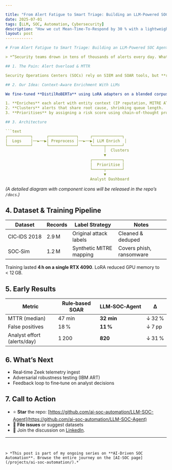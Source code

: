 ```yaml
---

title: "From Alert Fatigue to Smart Triage: Building an LLM-Powered SOC Agent"
date: 2025-07-01
tags: [LLM, SOC, Automation, Cybersecurity]
description: "How we cut Mean‑Time‑To‑Respond by 30 % with a lightweight LLM pipeline."
layout: post
------------

# From Alert Fatigue to Smart Triage: Building an LLM‑Powered SOC Agent

> *“Security teams drown in tens of thousands of alerts every day. What if a lightweight language model could triage them for you in real time?”*

## 1. The Pain: Alert Overload & MTTR

Security Operations Centers (SOCs) rely on SIEM and SOAR tools, but **rule‑based playbooks** often miss context, generating floods of false positives. Analysts spend hours weeding out noise, and **Mean‑Time‑To‑Respond (MTTR)** balloons.

## 2. Our Idea: Context‑Aware Enrichment With LLMs

We fine‑tuned **DistilRoBERTa** using LoRA adapters on a blended corpus of \_CIC‑IDS 2018\_ logs and our synthetic **SOC‑Sim** stream. The agent:

1. **Enriches** each alert with entity context (IP reputation, MITRE ATT\&CK techniques).
2. **Clusters** alerts that share root cause, shrinking queue length.
3. **Prioritises** by assigning a risk score using chain‑of‑thought prompting.

## 3. Architecture

```text
┌──────────┐      ┌────────────┐     ┌─────────────┐
│  Logs    │──►──▶│ Preprocess │──►──▶│ LLM Enrich  │
└──────────┘      └────────────┘     └─────┬───────┘
                                           │  Clusters
                                           ▼
                                     ┌─────────────┐
                                     │  Prioritise │
                                     └─────┬───────┘
                                           ▼
                                     Analyst Dashboard
```

*(A detailed diagram with component icons will be released in the repo’s `/docs`.)*

## 4. Dataset & Training Pipeline

| Dataset      | Records | Label Strategy          | Notes                    |
| ------------ | ------- | ----------------------- | ------------------------ |
| CIC‑IDS 2018 | 2.9 M   | Original attack labels  | Cleaned & deduped        |
| SOC‑Sim      | 1.2 M   | Synthetic MITRE mapping | Covers phish, ransomware |

Training lasted **4 h on a single RTX 4090**. LoRA reduced GPU memory to < 12 GB.

## 5. Early Results

| Metric                      | Rule‑based SOAR | LLM‑SOC‑Agent | Δ      |
| --------------------------- | --------------- | ------------- | ------ |
| MTTR (median)               | 47 min          | **32 min**    | ↓ 32 % |
| False positives             | 18 %            | **11 %**      | ↓ 7 pp |
| Analyst effort (alerts/day) | 1 200           | **820**       | ↓ 31 % |

## 6. What’s Next

* Real‑time Zeek telemetry ingest
* Adversarial robustness testing (IBM ART)
* Feedback loop to fine‑tune on analyst decisions

## 7. Call to Action

* ⭐ **Star** the repo: [https://github.com/ai-soc-automation/LLM-SOC-Agent](https://github.com/ai-soc-automation/LLM-SOC-Agent)
* 🐞 **File issues** or suggest datasets
* 💬 Join the discussion on [LinkedIn](https://www.linkedin.com/in/hazemelbaz).

---
```


> *This post is part of my ongoing series on **AI‑Driven SOC Automation**. Browse the entire journey on the [AI‑SOC page](/projects/ai-soc-automation/).*
